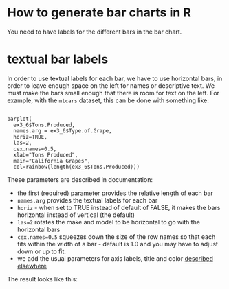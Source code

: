 # How to generate bar charts in R
You need to have labels for the different bars in the bar chart. 

# textual bar labels

In order to use textual labels for each bar, we have to use horizontal bars, in order to leave enough space on the left for names or descriptive text.  We must make the bars small enough that there is room for text on the left.   For example, with the `mtcars` dataset, this can be done with something like:

```

barplot( 
  ex3_6$Tons.Produced,
  names.arg = ex3_6$Type.of.Grape,
  horiz=TRUE,
  las=2,
  cex.names=0.5,
  xlab="Tons Produced", 
  main="California Grapes", 
  col=rainbow(length(ex3_6$Tons.Produced)))

```
These parameters are described in documentation:

* the first (required) parameter provides the relative length of each bar
* `names.arg` provides the textual labels for each bar
* `horiz` - when set to TRUE instead of default of FALSE, it makes the bars horizontal instead of vertical (the default)
* `las=2` rotates the make and model to be horizontal to go with the horizontal bars
* `cex.names=0.5` squeezes down the size of the row names so that each fits within the width of a bar - default is 1.0 and you may have to adjust down or up to fit.
* we add the usual parameters for axis labels, title and color [described elsewhere](axis_labels_and_title.md)

The result looks like this:

[](images/california-grapes.png)
